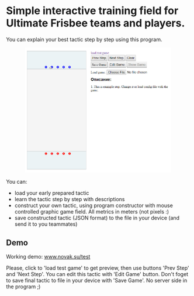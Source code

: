 # Simple interactive training field for Ultimate Frisbee teams and players.

You can explain your best tactic step by step using this program.  
 
<p align="center">
  <img src="/src/img/screenshot.jpg" alt="Interface example" width="400">
</p>

You can: <br>

* load your early prepared tactic
* learn the tactic step by step with descriptions
* construct your own tactic, using program constructor with mouse controlled graphic game field. All metrics in meters (not pixels :) 
* save constructed tactic (JSON format) to the file in your device (and send it to you teammates)

## Demo

Working demo: <a href="http://www.novak.su/test">www.novak.su/test</a> <br>

Please, click to 'load test game' to get preview, then use buttons 'Prev Step' and 'Next Step'. You can edit this tactic with 'Edit Game' button. 
Don't foget to save final tactic to file in your device with 'Save Game'. No server side in the program ;) 

